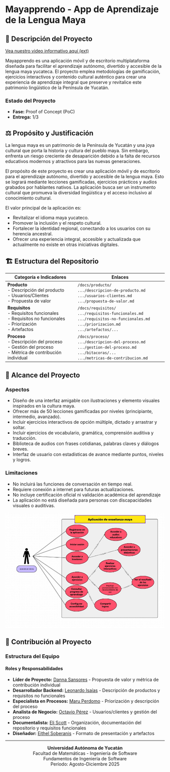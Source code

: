 # Mayapprendo - App de Aprendizaje de la Lengua Maya

## 📌 Descripción del Proyecto
[Vea nuestro video informativo aquí (ext)](https://alumnosuady-my.sharepoint.com/personal/a22204188_alumnos_uady_mx/_layouts/15/stream.aspx?id=%2Fpersonal%2Fa22204188%5Falumnos%5Fuady%5Fmx%2FDocuments%2FFMAT%2FFIS%2FVideo%20presentacion%20del%20producto%2EMP4&ga=1&referrer=StreamWebApp%2EWeb&referrerScenario=AddressBarCopied%2Eview%2Ee9ebaab9%2D3171%2D4016%2Dab67%2D4e15447ad984)

Mayapprendo es una aplicación móvil y de escritorio multiplataforma diseñada para facilitar el aprendizaje autónomo, divertido y accesible de la lengua maya yucateca. El proyecto emplea metodologías de gamificación, ejercicios interactivos y contenido cultural auténtico para crear una experiencia de aprendizaje integral que preserve y revitalice este patrimonio lingüístico de la Península de Yucatán.

### Estado del Proyecto
- **Fase:** Proof of Concept (PoC)
- **Entrega:** 1/3

## ⚖️ Propósito y Justificación
La lengua maya es un patrimonio de la Península de Yucatán y una joya cultural que porta la historia y cultura del pueblo maya. Sin embargo, enfrenta un riesgo creciente de desaparición debido a la falta de recursos educativos modernos y atractivos para las nuevas generaciones.

El propósito de este proyecto es crear una aplicación móvil y de escritorio para el aprendizaje autónomo, divertido y accesible de la lengua maya. Esto se logrará mediante lecciones gamificadas, ejercicios prácticos y audios grabados por hablantes nativos. La aplicación busca ser un instrumento cultural que promueva la diversidad lingüística y el acceso inclusivo al conocimiento cultural.

El valor principal de la aplicación es:
- Revitalizar el idioma maya yucateco.
- Promover la inclusión y el respeto cultural.
- Fortalecer la identidad regional, conectando a los usuarios con su herencia ancestral.
- Ofrecer una experiencia integral, accesible y actualizada que actualmente no existe en otras iniciativas digitales.

## 🏗️ Estructura del Repositorio
| Categoría e Indicadores | Enlaces |
|-------------------------|---------|
| **Producto** <br>- Descripción del producto <br>- Usuarios/Clientes <br>- Propuesta de valor | `/docs/producto/` <br>`.../descripcion-de-producto.md` <br>`.../usuarios-clientes.md` <br>`.../propuesta-de-valor.md` |
| **Requisitos** <br>- Requisitos funcionales <br>- Requisitos no funcionales <br>- Priorización <br>- Artefactos | `/docs/requisitos/` <br>`.../requisitos-funcionales.md` <br>`.../requisitos-no-funcionales.md` <br>`.../priorizacion.md` <br>`.../artefactos/...`|
| **Proceso** <br>- Descripción del proceso <br>- Gestión del proceso <br>- Métrica de contribución individual | `/docs/proceso/` <br>`.../descripcion-del-proceso.md` <br>`.../gestion-del-proceso.md` `.../bitacoras/...`  <br>`.../metricas-de-contribucion.md` |

## 🎯 Alcance del Proyecto
### Aspectos
- Diseño de una interfaz amigable con ilustraciones y elemento visuales inspirados en la cultura maya. 
- Ofrecer más de 50 lecciones gamificadas por niveles (principiante, intermedio, avanzado). 
- Incluir ejercicios interactivos de opción múltiple, dictado y arrastrar y soltar. 
- Incluir ejercicios de vocabulario, gramática, comprensión auditiva y traducción. 
- Biblioteca de audios con frases cotidianas, palabras claves y diálogos breves. 
- Interfaz de usuario con estadísticas de avance mediante puntos, niveles y logros.

### Limitaciones
- No incluirá las funciones de conversación en tiempo real. 
- Requiere conexión a internet para futuras actualizaciones. 
- No incluye certificación oficial ni validación académica del aprendizaje 
- La aplicación no está diseñada para personas con discapacidades visuales o auditivas.

![Casos de Usos](docs/requisitos/artefactos/caso-de-uso2.jpeg)

## 👥 Contribución al Proyecto

### Estructura del Equipo

#### Roles y Responsabilidades
- **Líder de Proyecto:** [Danna Sansores](https://github.com/dannasansores) - Propuesta de valor y métrica de contribución individual
- **Desarrollador Backend:** [Leonardo Isaías](https://github.com/manriqueespinosaleonardo) - Descripción de productos y requisitos no funcionales  
- **Especialista en Procesos:** [Maru Perdomo](https://github.com/marunui) - Priorización y descripción del proceso
- **Analista de Negocio:** [Octavio Pérez](https://github.com/octavpg) - Usuarios/clientes y gestión del proceso
- **Documentalista:** [Eli Scott](https://github.com/melismau) - Organización, documentación del repositorio y requisitos funcionales
- **Diseñador:** [Eithel Soberanis](https://github.com/eithelsoberanis-coder) - Formato de presentación y artefactos

---  

<div align="center">

**Universidad Autónoma de Yucatán**  
Facultad de Matemáticas - Ingeniería de Software  
Fundamentos de Ingeniería de Software  
Período: Agosto-Diciembre 2025  

</div>
